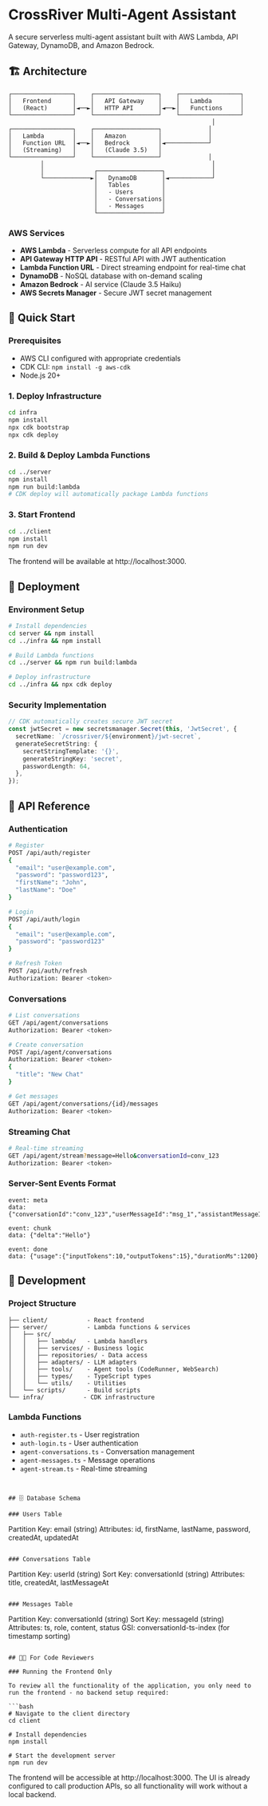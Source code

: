 # CrossRiver Multi-Agent Assistant

A secure serverless multi-agent assistant built with AWS Lambda, API Gateway, DynamoDB, and Amazon Bedrock.

## 🏗️ Architecture

```
┌─────────────────┐    ┌──────────────────┐    ┌─────────────────┐
│   Frontend      │    │   API Gateway    │    │   Lambda        │
│   (React)       │◄──►│   HTTP API       │◄──►│   Functions     │
└─────────────────┘    └──────────────────┘    └─────────────────┘
                                                         │
┌─────────────────┐    ┌──────────────────┐             │
│   Lambda        │    │   Amazon         │             │
│   Function URL  │◄──►│   Bedrock        │◄────────────┘
│   (Streaming)   │    │   (Claude 3.5)   │
└─────────────────┘    └──────────────────┘             │
         │                                               │
         │              ┌──────────────────┐             │
         └─────────────►│   DynamoDB       │◄────────────┘
                        │   Tables         │
                        │   - Users        │
                        │   - Conversations│
                        │   - Messages     │
                        └──────────────────┘
```

### AWS Services
- **AWS Lambda** - Serverless compute for all API endpoints
- **API Gateway HTTP API** - RESTful API with JWT authentication
- **Lambda Function URL** - Direct streaming endpoint for real-time chat
- **DynamoDB** - NoSQL database with on-demand scaling
- **Amazon Bedrock** - AI service (Claude 3.5 Haiku)
- **AWS Secrets Manager** - Secure JWT secret management

## 🚀 Quick Start

### Prerequisites
- AWS CLI configured with appropriate credentials
- CDK CLI: `npm install -g aws-cdk`
- Node.js 20+

### 1. Deploy Infrastructure
```bash
cd infra
npm install
npx cdk bootstrap
npx cdk deploy
```

### 2. Build & Deploy Lambda Functions
```bash
cd ../server
npm install
npm run build:lambda
# CDK deploy will automatically package Lambda functions
```

### 3. Start Frontend
```bash
cd ../client
npm install
npm run dev
```

The frontend will be available at http://localhost:3000.

## 🚀 Deployment

### Environment Setup
```bash
# Install dependencies
cd server && npm install
cd ../infra && npm install

# Build Lambda functions
cd ../server && npm run build:lambda

# Deploy infrastructure
cd ../infra && npx cdk deploy
```

### Security Implementation
```typescript
// CDK automatically creates secure JWT secret
const jwtSecret = new secretsmanager.Secret(this, 'JwtSecret', {
  secretName: `/crossriver/${environment}/jwt-secret`,
  generateSecretString: {
    secretStringTemplate: '{}',
    generateStringKey: 'secret',
    passwordLength: 64,
  },
});
```

## 📡 API Reference

### Authentication
```bash
# Register
POST /api/auth/register
{
  "email": "user@example.com",
  "password": "password123",
  "firstName": "John",
  "lastName": "Doe"
}

# Login
POST /api/auth/login
{
  "email": "user@example.com",
  "password": "password123"
}

# Refresh Token
POST /api/auth/refresh
Authorization: Bearer <token>
```

### Conversations
```bash
# List conversations
GET /api/agent/conversations
Authorization: Bearer <token>

# Create conversation
POST /api/agent/conversations
Authorization: Bearer <token>
{
  "title": "New Chat"
}

# Get messages
GET /api/agent/conversations/{id}/messages
Authorization: Bearer <token>
```

### Streaming Chat
```bash
# Real-time streaming
GET /api/agent/stream?message=Hello&conversationId=conv_123
Authorization: Bearer <token>
```

### Server-Sent Events Format
```
event: meta
data: {"conversationId":"conv_123","userMessageId":"msg_1","assistantMessageId":"msg_2"}

event: chunk  
data: {"delta":"Hello"}

event: done
data: {"usage":{"inputTokens":10,"outputTokens":15},"durationMs":1200}
```

## 🔧 Development

### Project Structure
```
├── client/           - React frontend
├── server/           - Lambda functions & services
│   ├── src/
│   │   ├── lambda/   - Lambda handlers
│   │   ├── services/ - Business logic
│   │   ├── repositories/ - Data access
│   │   ├── adapters/ - LLM adapters
│   │   ├── tools/    - Agent tools (CodeRunner, WebSearch)
│   │   ├── types/    - TypeScript types
│   │   └── utils/    - Utilities
│   └── scripts/      - Build scripts
└── infra/           - CDK infrastructure
```

### Lambda Functions
- `auth-register.ts` - User registration
- `auth-login.ts` - User authentication  
- `agent-conversations.ts` - Conversation management
- `agent-messages.ts` - Message operations
- `agent-stream.ts` - Real-time streaming
```


## 🗄️ Database Schema

### Users Table
```
Partition Key: email (string)
Attributes: id, firstName, lastName, password, createdAt, updatedAt
```

### Conversations Table  
```
Partition Key: userId (string)
Sort Key: conversationId (string)
Attributes: title, createdAt, lastMessageAt
```

### Messages Table
```
Partition Key: conversationId (string)
Sort Key: messageId (string)
Attributes: ts, role, content, status
GSI: conversationId-ts-index (for timestamp sorting)
```

## 👩‍💻 For Code Reviewers

### Running the Frontend Only

To review all the functionality of the application, you only need to run the frontend - no backend setup required:

```bash
# Navigate to the client directory
cd client

# Install dependencies
npm install

# Start the development server
npm run dev
```

The frontend will be accessible at http://localhost:3000. The UI is already configured to call production APIs, so all functionality will work without a local backend.

